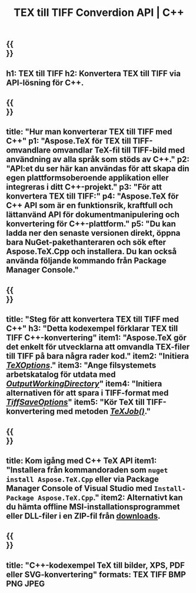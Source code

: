 ﻿---
translation: true
template: /_templates/_conversion-child-cpp.md
title: TEX till TIFF Converdion API | C++
description: TeX till TIFF konvertering funktionalitet. Integrera detta lokala C++-bibliotek i ditt projekt eller använd plattformsoberoende applikationer för att konvertera TeX till TIFF.
keywords: tex till tiff api cpp, tex2tiff integrera c++
url: /cpp/conversion/tex-to-tiff/
family: tex
platformtag: cpp
feature: conversion
informat: TEX
outformat: TIFF
otherformats: BMP PNG JPEG PDF SVG XPS
---

{{<section banner>}}
---
h1: TEX till TIFF
h2: Konvertera TEX till TIFF via API-lösning för C++.
---

{{<section overview>}}
---
title: "Hur man konverterar TEX till TIFF med C++"
p1: "Aspose.TeX för TEX till TIFF-omvandlare omvandlar TeX-fil till TIFF-bild med användning av alla språk som stöds av C++."
p2: "API:et du ser här kan användas för att skapa din egen plattformsoberoende applikation eller integreras i ditt C++-projekt."
p3: "För att konvertera TEX till TIFF:"
p4: "Aspose.TeX för C++ API som är en funktionsrik, kraftfull och lättanvänd API för dokumentmanipulering och konvertering för C++-plattform."
p5: "Du kan ladda ner den senaste versionen direkt, öppna bara NuGet-pakethanteraren och sök efter Aspose.TeX.Cpp och installera. Du kan också använda följande kommando från Package Manager Console."
---

{{<section feature1>}}
---
title: "Steg för att konvertera TEX till TIFF med C++"
h3: "Detta kodexempel förklarar TEX till TIFF C++-konvertering"
item1: "Aspose.TeX gör det enkelt för utvecklarna att omvandla TEX-filer till TIFF på bara några rader kod."
item2: "Initiera [*TeXOptions*](https://reference.aspose.com/tex/cpp/class/aspose.te_x.te_x_options)."
item3: "Ange filsystemets arbetskatalog för utdata med [*OutputWorkingDirectory*](https://reference.aspose.com/tex/cpp/class/aspose.te_x.te_x_options#aa4f4ea6dab7db5ba1b40800495f16f63)"
item4: "Initiera alternativen för att spara i TIFF-format med [*TiffSaveOptions*](https://reference.aspose.com/tex/cpp/class/aspose.te_x.presentation.image.tiff_save_options)"
item5: "Kör TeX till TIFF-konvertering med metoden [*TeXJob()*](https://reference.aspose.com/tex/cpp/class/aspose.te_x.te_x_job)."
---

{{<section feature2>}}
---
title: Kom igång med C++ TeX API
item1: "Installera från kommandoraden som ```nuget install Aspose.TeX.Cpp``` eller via Package Manager Console of Visual Studio med ```Install-Package Aspose.TeX.Cpp```."
item2: Alternativt kan du hämta offline MSI-installationsprogrammet eller DLL-filer i en ZIP-fil från [downloads](https://releases.aspose.com/tex/cpp).
---

{{<section widget>}}
---
title: "C++-kodexempel TeX till bilder, XPS, PDF eller SVG-konvertering"
formats: TEX TIFF BMP PNG JPEG
---